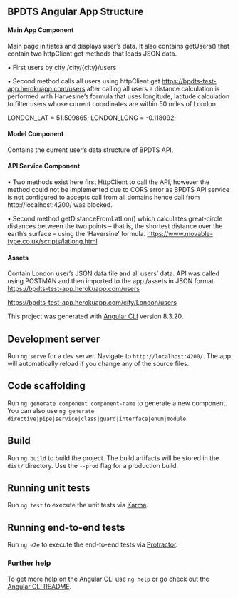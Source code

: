 
## BPDTS Angular App Structure


#### Main App Component 
Main page initiates and displays user’s data. It also contains getUsers() that contain two httpClient  get methods that loads JSON data.

•	First users by city   /city/{city}/users

•	Second method calls all users using httpClient get   https://bpdts-test-app.herokuapp.com/users after calling all users a distance calculation is performed with Harvesine’s formula that uses longitude, latitude calculation to filter users whose current coordinates are within 50 miles of London.

  LONDON_LAT = 51.509865;
  LONDON_LONG = -0.118092;

#### Model Component
Contains the current user’s data structure of BPDTS API.                    

#### API Service Component 
•	Two methods exist here first HttpClient to call the API, however the method could not be implemented due to CORS error as BPDTS API service is not configured to accepts call from all domains hence call from http://localhost:4200/ was blocked. 

•	Second method getDistanceFromLatLon() which calculates great-circle distances between the two points – that is, the shortest distance over the earth’s surface – using the ‘Haversine’ formula.
https://www.movable-type.co.uk/scripts/latlong.html


#### Assets  
Contain London user’s JSON data file and all users’ data. API was called using POSTMAN and then imported to the app./assets in JSON format. 
https://bpdts-test-app.herokuapp.com/users 

https://bpdts-test-app.herokuapp.com/city/London/users 

This project was generated with [Angular CLI](https://github.com/angular/angular-cli) version 8.3.20.

## Development server

Run `ng serve` for a dev server. Navigate to `http://localhost:4200/`. The app will automatically reload if you change any of the source files.

## Code scaffolding

Run `ng generate component component-name` to generate a new component. You can also use `ng generate directive|pipe|service|class|guard|interface|enum|module`.

## Build

Run `ng build` to build the project. The build artifacts will be stored in the `dist/` directory. Use the `--prod` flag for a production build.

## Running unit tests

Run `ng test` to execute the unit tests via [Karma](https://karma-runner.github.io).

## Running end-to-end tests

Run `ng e2e` to execute the end-to-end tests via [Protractor](http://www.protractortest.org/).

### Further help

To get more help on the Angular CLI use `ng help` or go check out the [Angular CLI README](https://github.com/angular/angular-cli/blob/master/README.md).
